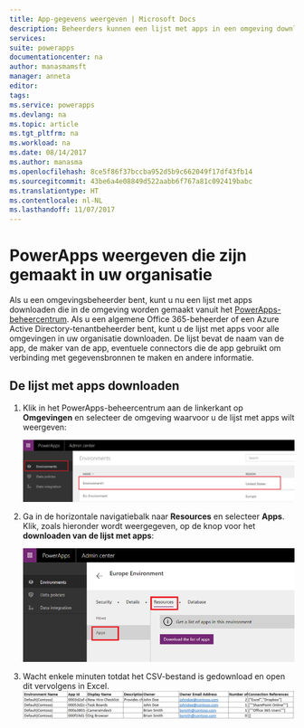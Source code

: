 ```yaml
---
title: App-gegevens weergeven | Microsoft Docs
description: Beheerders kunnen een lijst met apps in een omgeving downloaden
services: 
suite: powerapps
documentationcenter: na
author: manasmamsft
manager: anneta
editor: 
tags: 
ms.service: powerapps
ms.devlang: na
ms.topic: article
ms.tgt_pltfrm: na
ms.workload: na
ms.date: 08/14/2017
ms.author: manasma
ms.openlocfilehash: 8ce5f86f37bccba952d5b9c662049f17df43fb14
ms.sourcegitcommit: 43be6a4e08849d522aabb6f767a81c092419babc
ms.translationtype: HT
ms.contentlocale: nl-NL
ms.lasthandoff: 11/07/2017
---
```

# <a name="view-powerapps-created-in-your-organization"></a>PowerApps weergeven die zijn gemaakt in uw organisatie
Als u een omgevingsbeheerder bent, kunt u nu een lijst met apps downloaden die in de omgeving worden gemaakt vanuit het [PowerApps-beheercentrum][1]. Als u een algemene Office 365-beheerder of een Azure Active Directory-tenantbeheerder bent, kunt u de lijst met apps voor alle omgevingen in uw organisatie downloaden. De lijst bevat de naam van de app, de maker van de app, eventuele connectors die de app gebruikt om verbinding met gegevensbronnen te maken en andere informatie.

## <a name="download-the-list-of-apps"></a>De lijst met apps downloaden
1. Klik in het PowerApps-beheercentrum aan de linkerkant op **Omgevingen** en selecteer de omgeving waarvoor u de lijst met apps wilt weergeven:
   
    ![Bestand en Delen](./media/admin-view-apps/environment.png)
2. Ga in de horizontale navigatiebalk naar **Resources** en selecteer **Apps**. Klik, zoals hieronder wordt weergegeven, op de knop voor het **downloaden van de lijst met apps**:
   
    ![Bestand en Delen](./media/admin-view-apps/resources-app.png)
3. Wacht enkele minuten totdat het CSV-bestand is gedownload en open dit vervolgens in Excel.
   ![Bestand en Delen](./media/admin-view-apps/excel-view.png)
   
   <!--Reference links in article-->

[1]:https://admin.powerapps.com
